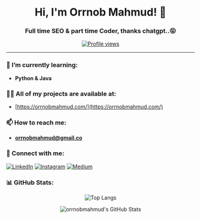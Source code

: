 <h1 align="center">Hi, I'm Orrnob Mahmud! 👋</h1>
<h3 align="center">Full time SEO & part time Coder, thanks chatgpt..😝</h3>

<p align="center">
  <a href="https://github.com/orrnobmahmud"><img src="https://komarev.com/ghpvc/?username=orrnobmahmud&style=flat-square" alt="Profile views"/></a>
</p>

---

### 🌱 I’m currently learning:
- **Python & Java**

### 👨‍💻 All of my projects are available at:
- [https://orrnobmahmud.com/](https://orrnobmahmud.com/)

### 📫 How to reach me:
- **orrnobmahmud@gmail.co**

### 🤝 Connect with me:
<p align="left">
  <a href="https://linkedin.com/in/orrnobmahmud" target="_blank"><img src="https://img.shields.io/badge/-LinkedIn-%230077B5?style=flat&logo=linkedin&logoColor=white" alt="LinkedIn"/></a>
  <a href="https://instagram.com/orrnobmahmud" target="_blank"><img src="https://img.shields.io/badge/-Instagram-%23E4405F?style=flat&logo=instagram&logoColor=white" alt="Instagram"/></a>
  <a href="https://medium.com/@orrnobmahmud" target="_blank"><img src="https://img.shields.io/badge/-Medium-%2312100E?style=flat&logo=medium&logoColor=white" alt="Medium"/></a>

</p>


### 📊 GitHub Stats:

<p align="center">
  <img src="https://github-readme-stats.vercel.app/api/top-langs/?username=orrnobmahmud&theme=algolia&layout=compact" alt="Top Langs"/>
</p>

<p align="center">
  <img src="https://github-readme-stats.vercel.app/api?username=orrnobmahmud&show_icons=true&theme=algolia" alt="orrnobmahmud's GitHub Stats"/>
</p>
